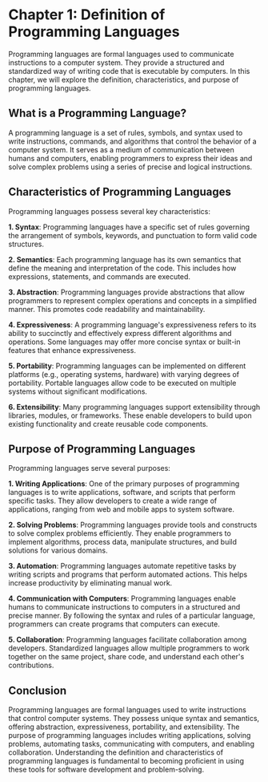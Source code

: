 Chapter 1: Definition of Programming Languages
==============================================

Programming languages are formal languages used to communicate instructions to a computer system. They provide a structured and standardized way of writing code that is executable by computers. In this chapter, we will explore the definition, characteristics, and purpose of programming languages.

What is a Programming Language?
-------------------------------

A programming language is a set of rules, symbols, and syntax used to write instructions, commands, and algorithms that control the behavior of a computer system. It serves as a medium of communication between humans and computers, enabling programmers to express their ideas and solve complex problems using a series of precise and logical instructions.

Characteristics of Programming Languages
----------------------------------------

Programming languages possess several key characteristics:

**1. Syntax**: Programming languages have a specific set of rules governing the arrangement of symbols, keywords, and punctuation to form valid code structures.

**2. Semantics**: Each programming language has its own semantics that define the meaning and interpretation of the code. This includes how expressions, statements, and commands are executed.

**3. Abstraction**: Programming languages provide abstractions that allow programmers to represent complex operations and concepts in a simplified manner. This promotes code readability and maintainability.

**4. Expressiveness**: A programming language's expressiveness refers to its ability to succinctly and effectively express different algorithms and operations. Some languages may offer more concise syntax or built-in features that enhance expressiveness.

**5. Portability**: Programming languages can be implemented on different platforms (e.g., operating systems, hardware) with varying degrees of portability. Portable languages allow code to be executed on multiple systems without significant modifications.

**6. Extensibility**: Many programming languages support extensibility through libraries, modules, or frameworks. These enable developers to build upon existing functionality and create reusable code components.

Purpose of Programming Languages
--------------------------------

Programming languages serve several purposes:

**1. Writing Applications**: One of the primary purposes of programming languages is to write applications, software, and scripts that perform specific tasks. They allow developers to create a wide range of applications, ranging from web and mobile apps to system software.

**2. Solving Problems**: Programming languages provide tools and constructs to solve complex problems efficiently. They enable programmers to implement algorithms, process data, manipulate structures, and build solutions for various domains.

**3. Automation**: Programming languages automate repetitive tasks by writing scripts and programs that perform automated actions. This helps increase productivity by eliminating manual work.

**4. Communication with Computers**: Programming languages enable humans to communicate instructions to computers in a structured and precise manner. By following the syntax and rules of a particular language, programmers can create programs that computers can execute.

**5. Collaboration**: Programming languages facilitate collaboration among developers. Standardized languages allow multiple programmers to work together on the same project, share code, and understand each other's contributions.

Conclusion
----------

Programming languages are formal languages used to write instructions that control computer systems. They possess unique syntax and semantics, offering abstraction, expressiveness, portability, and extensibility. The purpose of programming languages includes writing applications, solving problems, automating tasks, communicating with computers, and enabling collaboration. Understanding the definition and characteristics of programming languages is fundamental to becoming proficient in using these tools for software development and problem-solving.
